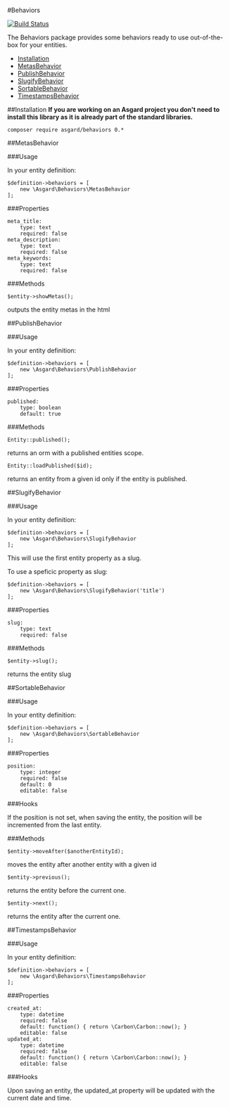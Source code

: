 #Behaviors

[![Build Status](https://travis-ci.org/asgardphp/behaviors.svg?branch=master)](https://travis-ci.org/asgardphp/behaviors)

The Behaviors package provides some behaviors ready to use out-of-the-box for your entities.

- [Installation](#installation)
- [MetasBehavior](#metas)
- [PublishBehavior](#publish)
- [SlugifyBehavior](#slugify)
- [SortableBehavior](#sortable)
- [TimestampsBehavior](#timestamps)

<a name="installation"></a>
##Installation
**If you are working on an Asgard project you don't need to install this library as it is already part of the standard libraries.**

	composer require asgard/behaviors 0.*

<a name="metas"></a>
##MetasBehavior

###Usage

In your entity definition:

	$definition->behaviors = [
		new \Asgard\Behaviors\MetasBehavior
	];

###Properties

	meta_title:
		type: text
		required: false
	meta_description:
		type: text
		required: false
	meta_keywords:
		type: text
		required: false

###Methods

	$entity->showMetas();

outputs the entity metas in the html

<a name="publish"></a>
##PublishBehavior

###Usage

In your entity definition:

	$definition->behaviors = [
		new \Asgard\Behaviors\PublishBehavior
	];

###Properties

	published:
		type: boolean
		default: true

###Methods

	Entity::published();

returns an orm with a published entities scope.

	Entity::loadPublished($id);

returns an entity from a given id only if the entity is published.

<a name="slugify"></a>
##SlugifyBehavior

###Usage

In your entity definition:

	$definition->behaviors = [
		new \Asgard\Behaviors\SlugifyBehavior
	];

This will use the first entity property as a slug.

To use a speficic property as slug:

	$definition->behaviors = [
		new \Asgard\Behaviors\SlugifyBehavior('title')
	];

###Properties

	slug:
		type: text
		required: false

###Methods

	$entity->slug();

returns the entity slug

<a name="sortable"></a>
##SortableBehavior

###Usage

In your entity definition:

	$definition->behaviors = [
		new \Asgard\Behaviors\SortableBehavior
	];

###Properties

	position:
		type: integer
		required: false
		default: 0
		editable: false

###Hooks

If the position is not set, when saving the entity, the position will be incremented from the last entity.

###Methods

	$entity->moveAfter($anotherEntityId);

moves the entity after another entity with a given id

	$entity->previous();

returns the entity before the current one.

	$entity->next();

returns the entity after the current one.

<a name="timestamps"></a>
##TimestampsBehavior

###Usage

In your entity definition:

	$definition->behaviors = [
		new \Asgard\Behaviors\TimestampsBehavior
	];

###Properties

	created_at:
		type: datetime
		required: false
		default: function() { return \Carbon\Carbon::now(); }
		editable: false
	updated_at:
		type: datetime
		required: false
		default: function() { return \Carbon\Carbon::now(); }
		editable: false

###Hooks

Upon saving an entity, the updated_at property will be updated with the current date and time.
